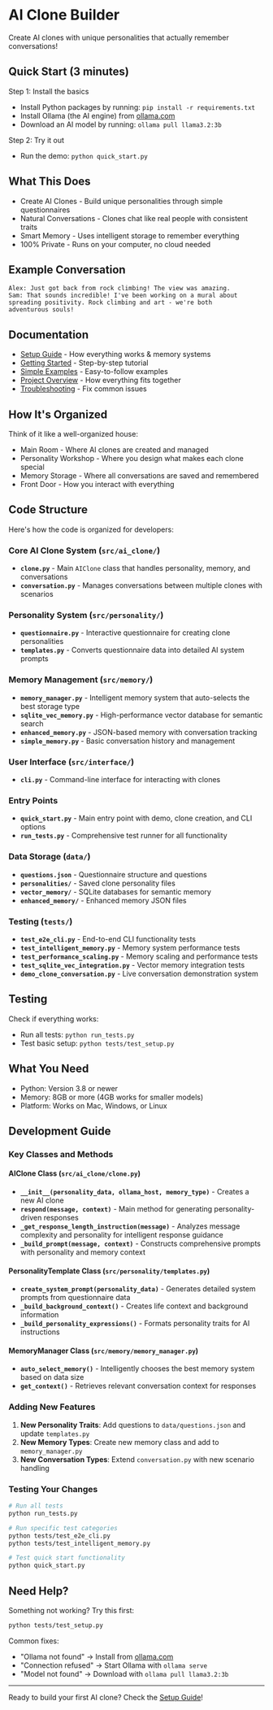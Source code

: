 # AI Clone Builder

<!-- Main project overview -->

Create AI clones with unique personalities that actually remember conversations!

## Quick Start (3 minutes)

Step 1: Install the basics
- Install Python packages by running: `pip install -r requirements.txt`
- Install Ollama (the AI engine) from [ollama.com](https://ollama.com)
- Download an AI model by running: `ollama pull llama3.2:3b`

Step 2: Try it out
- Run the demo: `python quick_start.py`

## What This Does

- Create AI Clones - Build unique personalities through simple questionnaires
- Natural Conversations - Clones chat like real people with consistent traits
- Smart Memory - Uses intelligent storage to remember everything
- 100% Private - Runs on your computer, no cloud needed

## Example Conversation

```
Alex: Just got back from rock climbing! The view was amazing.
Sam: That sounds incredible! I've been working on a mural about 
spreading positivity. Rock climbing and art - we're both 
adventurous souls!
```

## Documentation

- [Setup Guide](./docs/setup-guide.md) - How everything works & memory systems
- [Getting Started](./docs/getting-started.md) - Step-by-step tutorial
- [Simple Examples](./docs/simple-examples.md) - Easy-to-follow examples
- [Project Overview](./docs/project-overview.md) - How everything fits together
- [Troubleshooting](./docs/troubleshooting.md) - Fix common issues

## How It's Organized

Think of it like a well-organized house:
- Main Room - Where AI clones are created and managed
- Personality Workshop - Where you design what makes each clone special
- Memory Storage - Where all conversations are saved and remembered
- Front Door - How you interact with everything

## Code Structure

Here's how the code is organized for developers:

### Core AI Clone System (`src/ai_clone/`)
- **`clone.py`** - Main `AIClone` class that handles personality, memory, and conversations
- **`conversation.py`** - Manages conversations between multiple clones with scenarios

### Personality System (`src/personality/`)
- **`questionnaire.py`** - Interactive questionnaire for creating clone personalities
- **`templates.py`** - Converts questionnaire data into detailed AI system prompts

### Memory Management (`src/memory/`)
- **`memory_manager.py`** - Intelligent memory system that auto-selects the best storage type
- **`sqlite_vec_memory.py`** - High-performance vector database for semantic search
- **`enhanced_memory.py`** - JSON-based memory with conversation tracking
- **`simple_memory.py`** - Basic conversation history and management

### User Interface (`src/interface/`)
- **`cli.py`** - Command-line interface for interacting with clones

### Entry Points
- **`quick_start.py`** - Main entry point with demo, clone creation, and CLI options
- **`run_tests.py`** - Comprehensive test runner for all functionality

### Data Storage (`data/`)
- **`questions.json`** - Questionnaire structure and questions
- **`personalities/`** - Saved clone personality files
- **`vector_memory/`** - SQLite databases for semantic memory
- **`enhanced_memory/`** - Enhanced memory JSON files

### Testing (`tests/`)
- **`test_e2e_cli.py`** - End-to-end CLI functionality tests
- **`test_intelligent_memory.py`** - Memory system performance tests
- **`test_performance_scaling.py`** - Memory scaling and performance tests
- **`test_sqlite_vec_integration.py`** - Vector memory integration tests
- **`demo_clone_conversation.py`** - Live conversation demonstration system

## Testing

Check if everything works:
- Run all tests: `python run_tests.py`
- Test basic setup: `python tests/test_setup.py`

## What You Need

- Python: Version 3.8 or newer
- Memory: 8GB or more (4GB works for smaller models)
- Platform: Works on Mac, Windows, or Linux

## Development Guide

### Key Classes and Methods

#### AIClone Class (`src/ai_clone/clone.py`)
- **`__init__(personality_data, ollama_host, memory_type)`** - Creates a new AI clone
- **`respond(message, context)`** - Main method for generating personality-driven responses
- **`_get_response_length_instruction(message)`** - Analyzes message complexity and personality for intelligent response guidance
- **`_build_prompt(message, context)`** - Constructs comprehensive prompts with personality and memory context

#### PersonalityTemplate Class (`src/personality/templates.py`)
- **`create_system_prompt(personality_data)`** - Generates detailed system prompts from questionnaire data
- **`_build_background_context()`** - Creates life context and background information
- **`_build_personality_expressions()`** - Formats personality traits for AI instructions

#### MemoryManager Class (`src/memory/memory_manager.py`)
- **`auto_select_memory()`** - Intelligently chooses the best memory system based on data size
- **`get_context()`** - Retrieves relevant conversation context for responses

### Adding New Features

1. **New Personality Traits**: Add questions to `data/questions.json` and update `templates.py`
2. **New Memory Types**: Create new memory class and add to `memory_manager.py`
3. **New Conversation Types**: Extend `conversation.py` with new scenario handling

### Testing Your Changes

```bash
# Run all tests
python run_tests.py

# Run specific test categories
python tests/test_e2e_cli.py
python tests/test_intelligent_memory.py

# Test quick start functionality
python quick_start.py
```

## Need Help?

Something not working? Try this first:
```bash
python tests/test_setup.py
```

Common fixes:
- "Ollama not found" → Install from [ollama.com](https://ollama.com)
- "Connection refused" → Start Ollama with `ollama serve`
- "Model not found" → Download with `ollama pull llama3.2:3b`

---

Ready to build your first AI clone? Check the [Setup Guide](./docs/setup-guide.md)!
